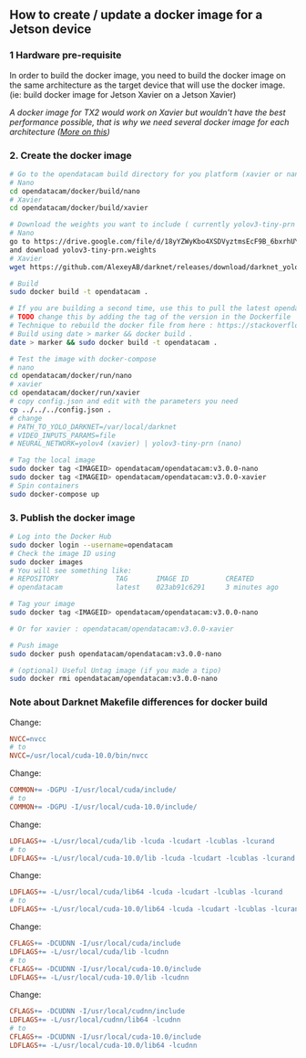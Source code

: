 ## How to create / update a docker image for a Jetson device

### 1 Hardware pre-requisite

In order to build the docker image, you need to build the docker image on the same architecture as the target device that will use the docker image. (ie: build docker image for Jetson Xavier on a Jetson Xavier)

*A docker image for TX2 would work on Xavier but wouldn't have the best performance possible, that is why we need several docker image for each architecture ([More on this](http://arnon.dk/matching-sm-architectures-arch-and-gencode-for-various-nvidia-cards/))*

### 2. Create the docker image

```bash
# Go to the opendatacam build directory for you platform (xavier or nano)
# Nano
cd opendatacam/docker/build/nano
# Xavier
cd opendatacam/docker/build/xavier

# Download the weights you want to include ( currently yolov3-tiny-prn for Nano and yolov4 for xavier )
# Nano
go to https://drive.google.com/file/d/18yYZWyKbo4XSDVyztmsEcF9B_6bxrhUY/view (or https://github.com/AlexeyAB/darknet#pre-trained-models)
and download yolov3-tiny-prn.weights
# Xavier
wget https://github.com/AlexeyAB/darknet/releases/download/darknet_yolo_v3_optimal/yolov4.weights

# Build
sudo docker build -t opendatacam .

# If you are building a second time, use this to pull the latest opendatacam code
# TODO change this by adding the tag of the version in the Dockerfile
# Technique to rebuild the docker file from here : https://stackoverflow.com/a/49831094/1228937
# Build using date > marker && docker build .
date > marker && sudo docker build -t opendatacam .

# Test the image with docker-compose
# nano
cd opendatacam/docker/run/nano
# xavier
cd opendatacam/docker/run/xavier
# copy config.json and edit with the parameters you need
cp ../../../config.json .
# change
# PATH_TO_YOLO_DARKNET=/var/local/darknet
# VIDEO_INPUTS_PARAMS=file
# NEURAL_NETWORK=yolov4 (xavier) | yolov3-tiny-prn (nano)

# Tag the local image
sudo docker tag <IMAGEID> opendatacam/opendatacam:v3.0.0-nano
sudo docker tag <IMAGEID> opendatacam/opendatacam:v3.0.0-xavier
# Spin containers
sudo docker-compose up
```

### 3. Publish the docker image

```bash
# Log into the Docker Hub
sudo docker login --username=opendatacam
# Check the image ID using
sudo docker images
# You will see something like:
# REPOSITORY              TAG       IMAGE ID         CREATED           SIZE
# opendatacam             latest    023ab91c6291     3 minutes ago     1.975 GB

# Tag your image
sudo docker tag <IMAGEID> opendatacam/opendatacam:v3.0.0-nano

# Or for xavier : opendatacam/opendatacam:v3.0.0-xavier

# Push image
sudo docker push opendatacam/opendatacam:v3.0.0-nano

# (optional) Useful Untag image (if you made a tipo)
sudo docker rmi opendatacam/opendatacam:v3.0.0-nano
```


### Note about Darknet Makefile differences for docker build

Change:

```Makefile
NVCC=nvcc
# to
NVCC=/usr/local/cuda-10.0/bin/nvcc
```

Change:

```Makefile
COMMON+= -DGPU -I/usr/local/cuda/include/
# to
COMMON+= -DGPU -I/usr/local/cuda-10.0/include/
```
Change:

```Makefile
LDFLAGS+= -L/usr/local/cuda/lib -lcuda -lcudart -lcublas -lcurand
# to
LDFLAGS+= -L/usr/local/cuda-10.0/lib -lcuda -lcudart -lcublas -lcurand
```
Change:

```Makefile
LDFLAGS+= -L/usr/local/cuda/lib64 -lcuda -lcudart -lcublas -lcurand
# to
LDFLAGS+= -L/usr/local/cuda-10.0/lib64 -lcuda -lcudart -lcublas -lcurand
```

Change:

```Makefile
CFLAGS+= -DCUDNN -I/usr/local/cuda/include
LDFLAGS+= -L/usr/local/cuda/lib -lcudnn
# to
CFLAGS+= -DCUDNN -I/usr/local/cuda-10.0/include
LDFLAGS+= -L/usr/local/cuda-10.0/lib -lcudnn
```

Change:

```Makefile
CFLAGS+= -DCUDNN -I/usr/local/cudnn/include
LDFLAGS+= -L/usr/local/cudnn/lib64 -lcudnn
# to
CFLAGS+= -DCUDNN -I/usr/local/cuda-10.0/include
LDFLAGS+= -L/usr/local/cuda-10.0/lib64 -lcudnn
```
